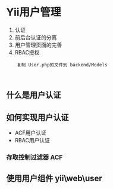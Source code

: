 # Yii用户管理
1. 认证
2. 前后台认证的分离
3. 用户管理页面的完善
4. RBAC授权


```
	复制 User.php的文件到 backend/Models

	
```


## 什么是用户认证



## 如何实现用户认证
* ACF用户认证
* RBAC用户认证



### 存取控制过滤器 ACF




## 使用用户组件 yii\web\user